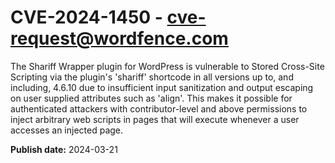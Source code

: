 # CVE-2024-1450 - cve-request@wordfence.com

The Shariff Wrapper plugin for WordPress is vulnerable to Stored Cross-Site Scripting via the plugin's 'shariff' shortcode in all versions up to, and including, 4.6.10 due to insufficient input sanitization and output escaping on user supplied attributes such as 'align'. This makes it possible for authenticated attackers with contributor-level and above permissions to inject arbitrary web scripts in pages that will execute whenever a user accesses an injected page.

**Publish date:** 2024-03-21
